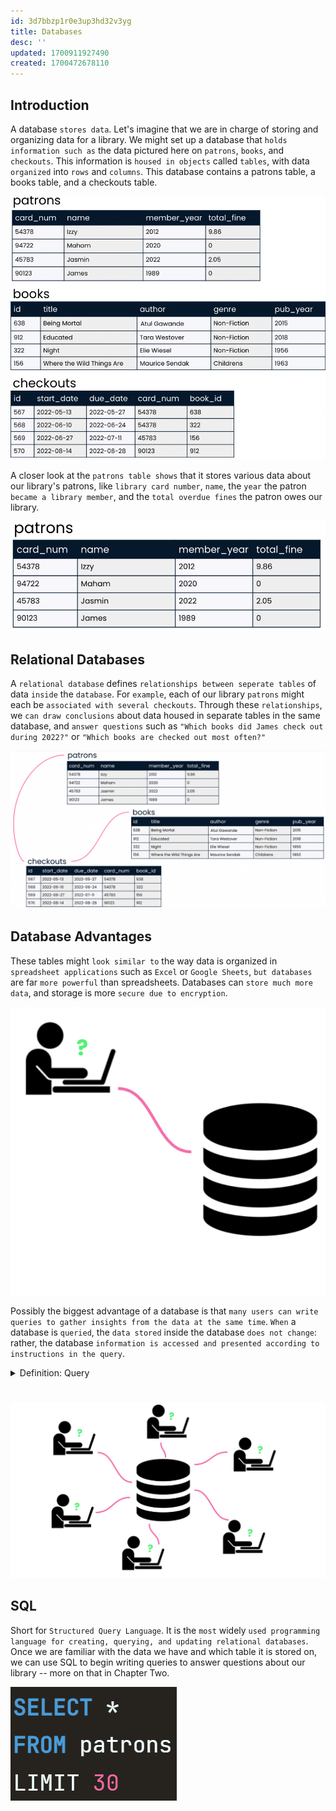 ```yaml
---
id: 3d7bbzp1r0e3up3hd32v3yg
title: Databases
desc: ''
updated: 1700911927490
created: 1700472678110
---
```


## Introduction 

A database `stores data`. Let's imagine that we are in charge of storing and organizing data for a library. We might set up a database that `holds information such as` the data pictured here on `patrons`, `books`, and `checkouts`. This information is `housed in objects` called `tables`, with data `organized` into `rows` and `columns`. This database contains a patrons table, a books table, and a checkouts table.

![Alt text](assets/image.png)

A closer look at the `patrons table shows` that it stores various data about our library's patrons, like `library card number`, `name`, the `year` the patron `became a library member`, and the `total overdue fines` the patron owes our library.

![Alt text](assets/image-1.png)


## Relational Databases

A `relational database` defines `relationships between seperate tables` of data `inside` the `database`. For `example`, each of our library `patrons` might each be `associated with several checkouts`. Through these `relationships`, we `can draw conclusions` about data housed in separate tables in the same database, and `answer questions` such as `"Which books did James check out during 2022?"` or `"Which books are checked out most often?"`

![Alt text](assets/image-2.png)


## Database Advantages

These tables might `look similar to` the way data is organized in `spreadsheet applications` such as `Excel` or `Google Sheets`, `but databases` are far `more powerful` than spreadsheets. Databases can `store much more data`, and storage is more `secure due to encryption`.

![Alt text](assets/image-3.png)

Possibly the biggest advantage of a database is that `many users can write queries to gather insights from the data at the same time`. `When` a database is `queried`, the `data stored` inside the database `does not change`: rather, the database `information is accessed and presented according to instructions in the query`.

<!-- start of 'query' section -->
<details>
    <summary>Definition: Query</summary>

#
A query is a `request for data or information` from a database. It usually `involves specifying` certain criteria (`conditions`) that `the data must meet`.

---
</details>
<!-- end of 'query' section -->

#
![Alt text](assets/image-4.png)

## SQL

Short for `Structured Query Language`. It is the `most` widely `used programming language for creating, querying, and updating relational databases`. Once we are familiar with the data we have and which table it is stored on, we can use SQL to begin writing queries to answer questions about our library -- more on that in Chapter Two.

![Alt text](assets/image-5.png)